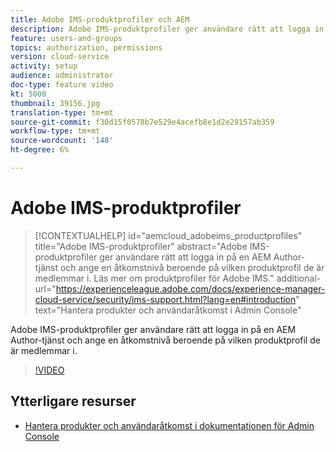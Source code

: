 ```yaml
---
title: Adobe IMS-produktprofiler och AEM
description: Adobe IMS-produktprofiler ger användare rätt att logga in på en AEM Author-tjänst och ange en åtkomstnivå beroende på vilken produktprofil de är medlemmar i.
feature: users-and-groups
topics: authorization, permissions
version: cloud-service
activity: setup
audience: administrator
doc-type: feature video
kt: 5000
thumbnail: 39156.jpg
translation-type: tm+mt
source-git-commit: f30d15f0578b7e529e4acefb8e1d2e29157ab359
workflow-type: tm+mt
source-wordcount: '148'
ht-degree: 6%

---
```



# Adobe IMS-produktprofiler

>[!CONTEXTUALHELP]
>id="aemcloud_adobeims_productprofiles"
>title="Adobe IMS-produktprofiler"
>abstract="Adobe IMS-produktprofiler ger användare rätt att logga in på en AEM Author-tjänst och ange en åtkomstnivå beroende på vilken produktprofil de är medlemmar i. Läs mer om produktprofiler för Adobe IMS."
>additional-url="https://experienceleague.adobe.com/docs/experience-manager-cloud-service/security/ims-support.html?lang=en#introduction" text="Hantera produkter och användaråtkomst i Admin Console"

Adobe IMS-produktprofiler ger användare rätt att logga in på en AEM Author-tjänst och ange en åtkomstnivå beroende på vilken produktprofil de är medlemmar i.

>[!VIDEO](https://video.tv.adobe.com/v/39156/?quality=12&learn=on)

## Ytterligare resurser

+ [Hantera produkter och användaråtkomst i dokumentationen för Admin Console](https://docs.adobe.com/content/help/en/experience-manager-cloud-service/security/ims-support.html#managing-products-and-user-access-in-admin-console)

